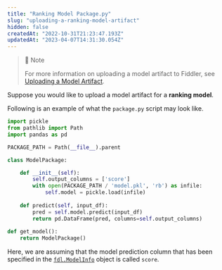 ```yaml
---
title: "Ranking Model Package.py"
slug: "uploading-a-ranking-model-artifact"
hidden: false
createdAt: "2022-10-31T21:23:47.193Z"
updatedAt: "2023-04-07T14:31:30.054Z"
---
```

> 🚧 Note
> 
> For more information on uploading a model artifact to Fiddler, see [Uploading a Model Artifact](doc:uploading-model-artifacts).

Suppose you would like to upload a model artifact for a **ranking model**.

Following is an example of what the `package.py` script may look like.

```python
import pickle
from pathlib import Path
import pandas as pd

PACKAGE_PATH = Path(__file__).parent

class ModelPackage:

    def __init__(self):
        self.output_columns = ['score']
        with open(PACKAGE_PATH / 'model.pkl', 'rb') as infile:
            self.model = pickle.load(infile)
    
    def predict(self, input_df):
        pred = self.model.predict(input_df)
        return pd.DataFrame(pred, columns=self.output_columns)
    
def get_model():
    return ModelPackage()
```



Here, we are assuming that the model prediction column that has been specified in the [`fdl.ModelInfo`](https://api.fiddler.ai/#fdl-modelinfo) object is called `score`.